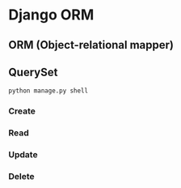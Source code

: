 # Django ORM


## ORM (Object-relational mapper)

## QuerySet
```
python manage.py shell
```
### Create

### Read

### Update

### Delete
